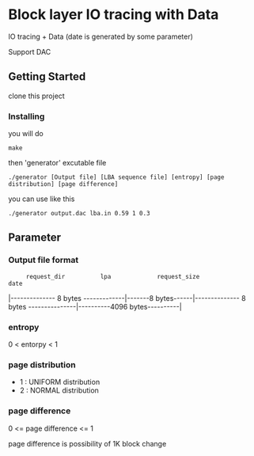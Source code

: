 # Block layer IO tracing with Data

IO tracing + Data (date is generated by some parameter)

Support DAC

## Getting Started

clone this project


### Installing


you will do

```
make
```

then 'generator' excutable file 

```
./generator [Output file] [LBA sequence file] [entropy] [page distribution] [page difference]
```

you can use like this
```
./generator output.dac lba.in 0.59 1 0.3
```

## Parameter
### Output file format

         request_dir          lpa             request_size                  date 

 |-------------- 8 bytes -------------|-------8 bytes------|-------------- 8 bytes ---------------|----------4096 bytes----------|

### entropy

0 < entorpy < 1

### page distribution
* 1 : UNIFORM distribution
* 2 : NORMAL distribution

### page difference

0 <= page difference <= 1

page difference is possibility of 1K block change

